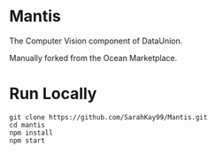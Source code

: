 # Mantis

The Computer Vision component of DataUnion.

Manually forked from the Ocean Marketplace.

# Run Locally

```
git clone https://github.com/SarahKay99/Mantis.git
cd mantis
npm install
npm start
```
